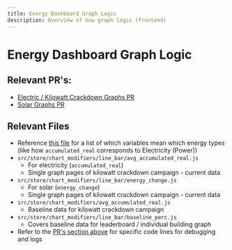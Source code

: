 ```yaml
---
title: Energy Dashboard Graph Logic
description: Overview of how graph logic (frontend)
---
```


# Energy Dashboard Graph Logic

## Relevant PR's:

- [Electric / Kilowatt Crackdown Graphs PR](https://github.com/OSU-Sustainability-Office/energy-dashboard/issues/191#issuecomment-1425001655)
- [Solar Graphs PR](https://github.com/OSU-Sustainability-Office/energy-dashboard/pull/220/files)

## Relevant Files

- Reference [this file](https://github.com/OSU-Sustainability-Office/energy-dashboard/blob/e663c82e3954f1660fc7aae9a0c92e69dd8944d1/src/store/chart.module.js#L187) for a list of which variables mean which energy types (like how `accumulated_real` corresponds to Electricity (Power))
- `src/store/chart_modifiers/line_bar/avg_accumulated_real.js`
  - For electricity (`accumulated_real`)
  - Single graph pages of kilowatt crackdown campaign - current data
- `src/store/chart_modifiers/line_bar/energy_change.js`
  - For solar (`energy_change`)
  - Single graph pages of kilowatt crackdown campaign - current data
- `src/store/chart_modifiers/avg_accumulated_real.js`
  - Baseline data for kilowatt crackdown campaign
- `src/store/chart_modifiers/line_bar/baseline_perc.js`
  - Covers baseline data for leaderboard / individual building graph
- Refer to the [PR's section above](energy-dashboard-graphs#relevant-prs) for specific code lines for debugging and logs
